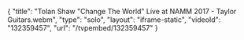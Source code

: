 {
    "title": "Tolan Shaw \"Change The World\" Live at NAMM 2017 - Taylor Guitars.webm",
    "type": "solo",
    "layout": "iframe-static",
    "videoId": "132359457",
    "url": "\/tvpembed\/132359457"
}